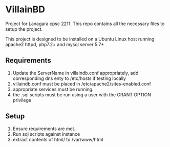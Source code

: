 # VillainBD

Project for Lanagara cpsc 2211. This repo contains all the necessary files to
setup the project.

This project is designed to be installed on a Ubuntu Linux host running
apache2 httpd, php7.2+ and mysql server 5.7+

## Requirements

1. Update the ServerName in villaindb.conf appropriately, add corresponding
   dns enty to /etc/hosts if testing locally
2. villaindb.conf must be placed in /etc/apache2/sites-enabled.conf
3. appropriate services must be running.
4. the .sql scripts must be run using a user with the GRANT OPTION privilege


## Setup

1. Ensure requirements are met.
2. Run sql scripts against instance
3. extract contents of html/ to /var/www/html
